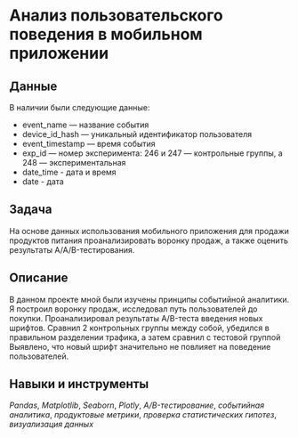 # Анализ пользовательского поведения в мобильном приложении


## Данные

В наличии были следующие данные:
*    event_name — название события
*    device_id_hash — уникальный идентификатор пользователя
*    event_timestamp — время события
*    exp_id — номер эксперимента: 246 и 247 — контрольные группы, а 248 — экспериментальная
*    date_time - дата и время
*    date - дата

## Задача

На основе данных использования мобильного приложения для продажи продуктов питания проанализировать воронку продаж, а также оценить результаты A/A/B-тестирования. 

## Описание

В данном проекте мной были изучены принципы событийной аналитики. Я построил воронку продаж, исследовал путь пользователей до покупки. Проанализировал результаты A/B-теста введения новых шрифтов. Сравнил 2 контрольных группы между собой, убедился в правильном разделении трафика, а затем сравнил с тестовой группой Выявлено, что новый шрифт значительно не повлияет на поведение пользователей.

## Навыки и инструменты
*Pandas*, *Matplotlib*, *Seaborn*, *Plotly*, *A/B-тестирование*, *событийная аналитика*, *продуктовые метрики*, *проверка статистических гипотез*, *визуализация данных*
